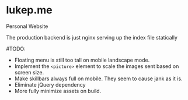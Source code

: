# lukep.me
Personal Website

The production backend is just nginx serving up the index file statically 


#TODO:
  - Floating menu is still too tall on mobile landscape mode. 
  - Implement the `<picture>` element to scale the images sent based on screen size.
  - Make skillbars always full on mobile. They seem to cause jank as it is. 
  - Eliminate jQuery dependency
  - More fully minimize assets on build. 
    
